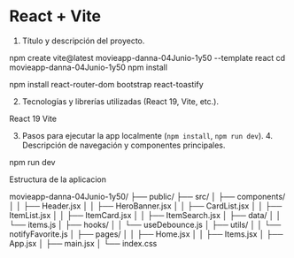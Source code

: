 # React + Vite
1. Título y descripción del proyecto.

npm create vite@latest movieapp-danna-04Junio-1y50 --template react
cd movieapp-danna-04Junio-1y50
npm install

npm install react-router-dom bootstrap react-toastify

2. Tecnologías y librerías utilizadas (React 19, Vite, etc.).

React 19 
Vite 

3. Pasos para ejecutar la app localmente (`npm install`, `npm run dev`). 4. Descripción de navegación y componentes principales. 

npm run dev

Estructura de la aplicacion

movieapp-danna-04Junio-1y50/
├── public/
├── src/
│   ├── components/
│   │   ├── Header.jsx
│   │   ├── HeroBanner.jsx
│   │   ├── CardList.jsx
│   │   ├── ItemList.jsx
│   │   ├── ItemCard.jsx
│   │   ├── ItemSearch.jsx
│   ├── data/
│   │   └── items.js
│   ├── hooks/
│   │   └── useDebounce.js
│   ├── utils/
│   │   └── notifyFavorite.js
│   ├── pages/
│   │   ├── Home.jsx
│   │   ├── Items.jsx
│   ├── App.jsx
│   ├── main.jsx
│   └── index.css



